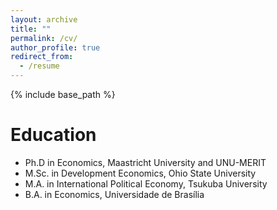 ```yaml
---
layout: archive
title: ""
permalink: /cv/
author_profile: true
redirect_from:
  - /resume
---
```


{% include base_path %}

Education
======
* Ph.D in Economics, Maastricht University and UNU-MERIT
* M.Sc. in Development Economics, Ohio State University
* M.A. in International Political Economy, Tsukuba University
* B.A. in Economics, Universidade de Brasília

